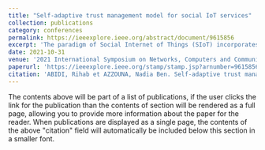 ```yaml
---
title: "Self-adaptive trust management model for social IoT services"
collection: publications
category: conferences
permalink: https://ieeexplore.ieee.org/abstract/document/9615856
excerpt: 'The paradigm of Social Internet of Things (SIoT) incorporates the concepts of social networking in the Internet of Things (IoT). The idea of SIoT is to allow objects to autonomously establish social relationships, which may facilitate network navigability and the discovery of information and services. The characteristics of the IoT such as the heterogeneity and the dynamicity of the network and the social relationships between devices lead to several challenges including how to build a reliable network. In this paper, we propose an adaptive trust management model that helps nodes seeking trusted service providers. The trustworthiness of a service provider is assessed on the basis of its past experiences with the requestor and of the recommendations of the requester’s neighbors. In our trust model, the trust parameters evolve dynamically in response to the change of the network context, the type of the demanded service and the nature of the relationships between the different nodes. The experiment results show that our proposed model achieves high accuracy and it is proved to be resilient against common attacks.'
date: 2021-10-31
venue: '2021 International Symposium on Networks, Computers and Communications (ISNCC)'
paperurl: 'https://ieeexplore.ieee.org/stamp/stamp.jsp?arnumber=9615856'
citation: 'ABIDI, Rihab et AZZOUNA, Nadia Ben. Self-adaptive trust management model for social IoT services. In : 2021 International Symposium on Networks, Computers and Communications (ISNCC). IEEE, 2021. p. 1-7.'
---
```


The contents above will be part of a list of publications, if the user clicks the link for the publication than the contents of section will be rendered as a full page, allowing you to provide more information about the paper for the reader. When publications are displayed as a single page, the contents of the above "citation" field will automatically be included below this section in a smaller font.

